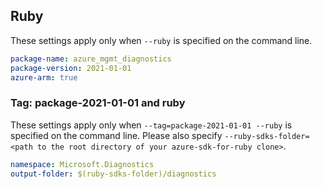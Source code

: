 ## Ruby

These settings apply only when `--ruby` is specified on the command line.

```yaml
package-name: azure_mgmt_diagnostics
package-version: 2021-01-01
azure-arm: true
```

### Tag: package-2021-01-01 and ruby

These settings apply only when `--tag=package-2021-01-01 --ruby` is specified on the command line.
Please also specify `--ruby-sdks-folder=<path to the root directory of your azure-sdk-for-ruby clone>`.

```yaml $(tag) == 'package-2021-01-01' && $(ruby)
namespace: Microsoft.Diagnostics
output-folder: $(ruby-sdks-folder)/diagnostics
```
